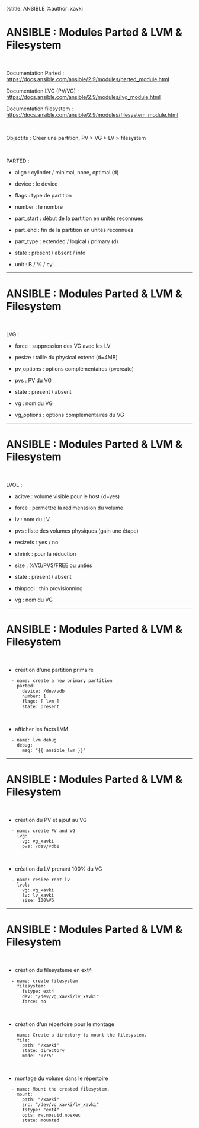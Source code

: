 %title: ANSIBLE
%author: xavki


# ANSIBLE : Modules Parted & LVM & Filesystem


<br>

Documentation Parted :
https://docs.ansible.com/ansible/2.9/modules/parted_module.html

Documentation LVG (PV/VG) :
https://docs.ansible.com/ansible/2.9/modules/lvg_module.html

Documentation filesystem :
https://docs.ansible.com/ansible/2.9/modules/filesystem_module.html


<br>

Objectifs : Créer une partition, PV > VG > LV > filesystem


<br>

PARTED :

* align : cylinder / minimal, none, optimal (d)

* device : le device

* flags : type de partition

* number : le nombre

* part_start : début de la partition en unités reconnues

* part_end : fin de la partition en unités reconnues

* part_type : extended / logical / primary (d)

* state : present / absent / info

* unit : B / % / cyl...

------------------------------------------------------------------------------

# ANSIBLE : Modules Parted & LVM & Filesystem


<br>

LVG :

* force : suppression des VG avec les LV

* pesize : taille du physical extend (d=4MB)

* pv_options : options complémentaires (pvcreate)

* pvs : PV du VG

* state : present / absent

* vg : nom du VG

* vg_options : options complémentaires du VG



------------------------------------------------------------------------------

# ANSIBLE : Modules Parted & LVM & Filesystem


<br>

LVOL :

* acitve : volume visible pour le host (d=yes)

* force : permettre la redimenssion du volume

* lv : nom du LV

* pvs : liste des volumes physiques (gain une étape)

* resizefs : yes / no

* shrink : pour la réduction

* size : %VG/PVS/FREE ou untiés

* state : present / absent

* thinpool : thin provisionning

* vg : nom du VG


------------------------------------------------------------------------------

# ANSIBLE : Modules Parted & LVM & Filesystem



<br>

* création d'une partition primaire

```
  - name: create a new primary partition
    parted:
      device: /dev/vdb
      number: 1
      flags: [ lvm ]
      state: present
```

<br>

* afficher les facts LVM

```
  - name: lvm debug
    debug:
      msg: "{{ ansible_lvm }}"
```

------------------------------------------------------------------------------

# ANSIBLE : Modules Parted & LVM & Filesystem

<br>

* création du PV et ajout au VG

```
  - name: create PV and VG
    lvg:
      vg: vg_xavki
      pvs: /dev/vdb1
```

<br>

* création du LV prenant 100% du VG

```
  - name: resize root lv
    lvol:
      vg: vg_xavki
      lv: lv_xavki
      size: 100%VG
```

------------------------------------------------------------------------------

# ANSIBLE : Modules Parted & LVM & Filesystem

<br>

* création du filesystème en ext4

```
  - name: create filesystem
    filesystem:
      fstype: ext4
      dev: "/dev/vg_xavki/lv_xavki"
      force: no
```

<br>

* création d'un répertoire pour le montage


```
  - name: Create a directory to mount the filesystem.
    file:
      path: "/xavki"
      state: directory
      mode: '0775'
```

<br>

* montage du volume dans le répertoire

```
  - name: Mount the created filesystem.
    mount:
      path: "/xavki"
      src: "/dev/vg_xavki/lv_xavki"
      fstype: "ext4"
      opts: rw,nosuid,noexec
      state: mounted
```

